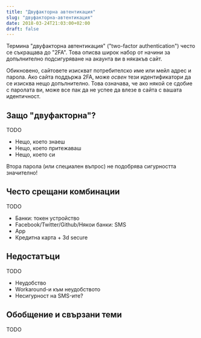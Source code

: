 ```yaml
---
title: "Двуфакторна автентикация"
slug: "двуфакторна-автентикация"
date: 2018-03-24T21:03:00+02:00
draft: false
---
```


Термина "двуфакторна автентикация" ("two-factor authentication") често се съкращава до "2FA". Това описва широк набор от начини за допълнително подсигуряване на акаунта ви в някакъв сайт.

Обикновено, сайтовете изискват потребителско име или мейл адрес и парола. Ако сайта поддържа 2FA, може *освен* тези идентификатори да се изисква нещо допълнително. Това означава, че ако някой се сдобие с паролата ви, може все пак да не успее да влезе в сайта с вашата идентичност.

## Защо "двуфакторна"?

TODO

* Нещо, което знаеш
* Нещо, което притежаваш
* Нещо, което си

Втора парола (или специален въпрос) не подобрява сигурността значително!

## Често срещани комбинации

TODO

* Банки: токен устройство
* Facebook/Twitter/Github/Някои банки: SMS
* App
* Кредитна карта + 3d secure

## Недостатъци

TODO

* Неудобство
* Workaround-и към неудобството
* Несигурност на SMS-ите?

## Обобщение и свързани теми

TODO
